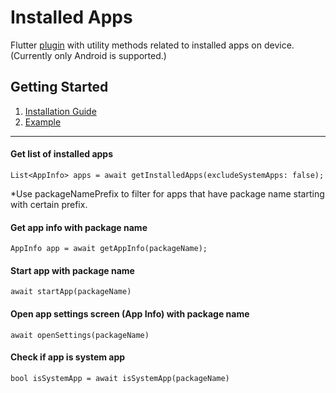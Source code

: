 # Installed Apps

Flutter <a href="https://pub.dev/packages/installed_apps" target="_blank">plugin</a> with utility methods related to installed apps on device.
(Currently only Android is supported.)

## Getting Started
1. <a href="https://pub.dev/packages/installed_apps/install" target="_blank">Installation Guide</a>
2. <a href="https://pub.dev/packages/installed_apps/example" target="_blank">Example</a>
<hr/>

#### Get list of installed apps 
```
List<AppInfo> apps = await getInstalledApps(excludeSystemApps: false);
```
*Use packageNamePrefix to filter for apps that have package name starting with certain prefix.

#### Get app info with package name 
```
AppInfo app = await getAppInfo(packageName);
```

#### Start app with package name
```
await startApp(packageName)
```
#### Open app settings screen (App Info) with package name
```
await openSettings(packageName)
```
#### Check if app is system app
```
bool isSystemApp = await isSystemApp(packageName)
```

